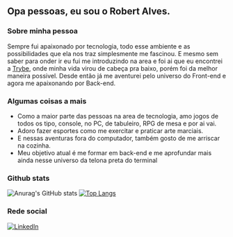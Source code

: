 ## Opa pessoas, eu sou o Robert Alves.

### Sobre minha pessoa
Sempre fui apaixonado por tecnologia, todo esse ambiente e as possibilidades que ela nos traz simplesmente me fascinou. E mesmo sem saber para onder ir eu fui me introduzindo na area e foi ai que eu encontrei a [Trybe](https://www.betrybe.com/), onde minha vida virou de cabeça pra baixo, porém foi da melhor maneira possivel. Desde então já me aventurei pelo universo do Front-end e agora me apaixonando por Back-end.

### Algumas coisas a mais
 - Como a maior parte das pessoas na area de tecnologia, amo jogos de todos os tipo, console, no PC, de tabuleiro, RPG de mesa e por ai vai.
 - Adoro fazer esportes como me exercitar e praticar arte marciais.
 - E nessas aventuras fora do computador, também gosto de me arriscar na cozinha.
 - Meu objetivo atual é me formar em back-end e me aprofundar mais ainda nesse universo da telona preta do terminal

### Github stats
![Anurag's GitHub stats](https://github-readme-stats.vercel.app/api?username=Robert-as&show_icons=true&theme=radical) [![Top Langs](https://github-readme-stats.vercel.app/api/top-langs/?username=Robert-as&langs_count=8)](https://github.com/anuraghazra/github-readme-stats)

### Rede social
<a href="[www.linkedin.com/in/robert-as]"><img alt="LinkedIn" src="https://img.shields.io/badge/LinkedIn-0077B5?style=for-the-badge&logo=linkedin&logoColor=white" /></a>

